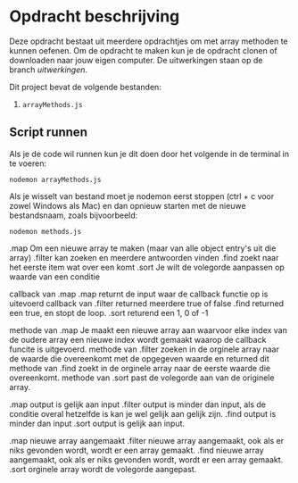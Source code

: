 # Opdracht beschrijving

Deze opdracht bestaat uit meerdere opdrachtjes om met array methoden te kunnen oefenen. Om de opdracht te maken kun je de opdracht clonen of downloaden naar jouw eigen computer. De uitwerkingen staan op de branch _uitwerkingen_.

Dit project bevat de volgende bestanden:

1. `arrayMethods.js`

## Script runnen
Als je de code wil runnen kun je dit doen door het volgende in de terminal in te voeren:

`nodemon arrayMethods.js`

Als je wisselt van bestand moet je nodemon eerst stoppen (ctrl + c voor zowel Windows als Mac) en dan opnieuw starten met de nieuwe bestandsnaam, zoals bijvoorbeeld:

`nodemon methods.js`

.map
Om een nieuwe array te maken (maar van alle object entry's uit die array)
.filter
kan zoeken en meerdere antwoorden vinden
.find
zoekt naar het eerste item wat over een komt
.sort
Je wilt de volegorde aanpassen op waarde van een conditie

callback van .map
.map returnt de input waar de callback functie op is uitevoerd
callback van .filter
returned meerdere true of false
.find
returned een true, en stopt de loop.
.sort
returend een 1, 0 of -1

methode van .map
Je maakt een nieuwe array aan waarvoor elke index van de oudere array een nieuwe index wordt gemaakt waarop de callback funcite is uitgevoerd.
methode van .filter
zoeken in de orginele array naar de waarde die overeenkomt met de opgegeven waarde en returned dit
methode van .find
zoekt in de orginele array naar de eerste waarde die overeenkomt.
methode van .sort
past de volegorde aan van de originele array.

.map
output is gelijk aan input
.filter
output is minder dan input, als de conditie overal hetzelfde is kan je wel gelijk aan gelijk zijn.
.find
output is minder dan input
.sort
output is gelijk aan input.

.map
nieuwe array aangemaakt
.filter
nieuwe array aangemaakt, ook als er niks gevonden wordt, wordt er een array gemaakt.
.find
nieuwe array aangemaakt, ook als er niks gevonden wordt, wordt er een array gemaakt.
.sort
orginele array wordt de volegorde aangepast.